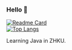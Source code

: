 ### Hello 👋
[![Readme Card](https://github-readme-stats-one-bice.vercel.app/api?username=Emon14435&show_icons=true&role=OWNER,ORGANIZATION_MEMBER,COLLABORATOR)](https://github.com/anuraghazra/github-readme-stats)  
[![Top Langs](https://github-readme-stats.vercel.app/api/top-langs/?username=Emon14435&layout=compact)](https://github.com/anuraghazra/github-readme-stats)
<!--
<!--
**Emon14435Emon14435/** is a ✨ _special_ ✨ repository because its `README.md` (this file) appears on your GitHub profile.

Here are some ideas to get you started:

- 🔭 I’m currently working on ...
- 🌱 I’m currently learning ...
- 👯 I’m looking to collaborate on ...
- 🤔 I’m looking for help with ...
- 💬 Ask me about ...
- 📫 How to reach me: ...
- 😄 Pronouns: ...
- ⚡ Fun fact: ...
-->

Learning Java in ZHKU.
